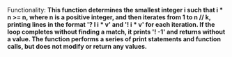 Functionality: **This function determines the smallest integer i such that i * n >= n, where n is a positive integer, and then iterates from 1 to n // k, printing lines in the format '? l i * v' and '! i * v' for each iteration. If the loop completes without finding a match, it prints '! -1' and returns without a value. The function performs a series of print statements and function calls, but does not modify or return any values.**